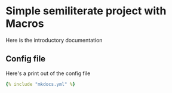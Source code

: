 # Simple semiliterate project with Macros

Here is the introductory documentation

## Config file

Here's a print out of the config file

```yaml
{% include "mkdocs.yml" %}
```
